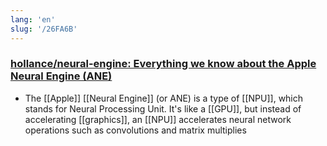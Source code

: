 ```yaml
---
lang: 'en'
slug: '/26FA6B'
---
```


### [hollance/neural-engine: Everything we know about the Apple Neural Engine (ANE)](https://github.com/hollance/neural-engine)

- The [[Apple]] [[Neural Engine]] (or ANE) is a type of [[NPU]], which stands for Neural Processing Unit. It's like a [[GPU]], but instead of accelerating [[graphics]], an [[NPU]] accelerates neural network operations such as convolutions and matrix multiplies
